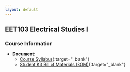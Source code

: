```yaml
---
layout: default
---
```


## EET103 Electrical Studies I

### Course Information

- **Document:** 
    - [Course Syllabus](EET103.Syllabus.pdf){:target="_blank"}
    - [Student Kit Bill of Materials (BOM)](../hardware_kit/EET103_kit_BOM.pdf){:target="_blank"}


<!-- - [Schedule/Assignments](schedule.html) -->
